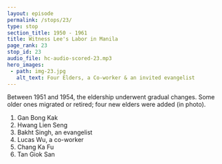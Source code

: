 ```yaml
---
layout: episode
permalink: /stops/23/
type: stop
section_title: 1950 - 1961
title: Witness Lee's Labor in Manila
page_rank: 23
stop_id: 23
audio_file: hc-audio-scored-23.mp3
hero_images:
 - path: img-23.jpg
   alt_text: Four Elders, a Co-worker & an invited evangelist
---
```


Between 1951 and 1954, the eldership underwent gradual changes. Some older ones migrated or retired; four new elders were added (in photo). 

1. Gan Bong Kak
2. Hwang Lien Seng
3. Bakht Singh, an evangelist
4. Lucas Wu, a co-worker
5. Chang Ka Fu
6. Tan Giok San

<!---
1. 顏夢覺
2. 黃聯盛
3. 傳道者
4. 吳仁傑 
5. 張家福
6. 陳玉山
-->

<!--- TRANSCRIPT
Between 1951 and 1954, under Brother Lee's leadership, the eldership in the church underwent gradual changes. Initially, two of the previous elders, namely Chang Pan and Liu Ai San, were retained, but Chang later migrated to Brazil, and Liu resigned due to old age.

Four new elders were added during this period: Hwang Lien Seng and Gan Bong Kak in 1951, and Tan Giok San and Chang Ka Fu in 1954. As adjustments were made to all services, the church became very active in preaching the gospel, resulting in an increasing number of people being saved.
-->